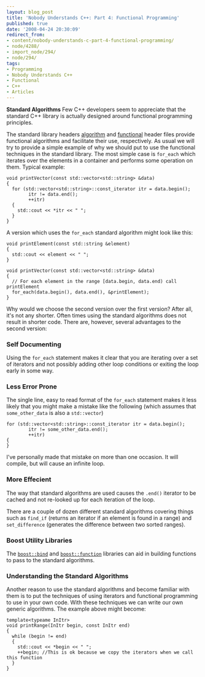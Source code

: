 ```yaml
---
layout: blog_post
title: 'Nobody Understands C++: Part 4: Functional Programming'
published: true
date: '2008-04-24 20:30:09'
redirect_from:
- content/nobody-understands-c-part-4-functional-programming/
- node/4288/
- import_node/294/
- node/294/
tags:
- Programming
- Nobody Understands C++
- Functional
- C++
- Articles
---
```


**Standard Algorithms** Few C++ developers seem to appreciate that the standard C++ library is actually designed around functional programming principles. 

The standard library headers [algorithm](http://www.cplusplus.com/reference/algorithm/) and [functional](http://msdn2.microsoft.com/en-us/library/4y7z5x4b.aspx) header files provide functional algorithms and facilitate their use, respectively. As usual we will try to provide a simple example of why we should put to use the functional techniques in the standard library. The most simple case is `for_each` which iterates over the elements in a container and performs some operation on them. Typical example:

    void printVector(const std::vector<std::string> &data)
    {
      for (std::vector<std::string>::const_iterator itr = data.begin();
            itr != data.end();
            ++itr)
      {
        std::cout << *itr << " ";
      }
    }

A version which uses the `for_each` standard algorithm might look like this:

    void printElement(const std::string &element)
    {
      std::cout << element << " ";
    }

    void printVector(const std::vector<std::string> &data)
    {
      // For each element in the range [data.begin, data.end) call printElement
      for_each(data.begin(), data.end(), &printElement);
    }

Why would we choose the second version over the first version? After all, it's not any shorter. Often times using the standard algorithms does not result in shorter code. There are, however, several advantages to the second version:

### Self Documenting  

Using the `for_each` statement makes it clear that you are iterating over a set of iterators and not possibly adding other loop conditions or exiting the loop early in some way.

### Less Error Prone  

The single line, easy to read format of the `for_each` statement makes it less likely that you might make a mistake like the following (which assumes that `some_other_data` is also a `std::vector`)

    for (std::vector<std::string>::const_iterator itr = data.begin();
            itr != some_other_data.end();
            ++itr)
    {
    }

I've personally made that mistake on more than one occasion. It will compile, but will cause an infinite loop.

### More Effecient  

The way that standard algorithms are used causes the `.end()` iterator to be cached and not re-looked up for each iteration of the loop.

There are a couple of dozen different standard algorithms covering things such as `find_if` (returns an iterator if an element is found in a range) and `set_difference` (generates the difference between two sorted ranges). 

### Boost Utility Libraries

The [`boost::bind`](http://www.boost.org/doc/libs/release/libs/bind/bind.html) and [`boost::function`](http://www.boost.org/doc/libs/release/libs/function) libraries can aid in building functions to pass to the standard algorithms.

### Understanding the Standard Algorithms

Another reason to use the standard algorithms and become familiar with them is to put the techniques of using iterators and functional programming to use in your own code. With these techniques we can write our own generic algorithms. The example above might become:

    template<typeame InItr>
    void printRange(InItr begin, const InItr end)
    {
      while (begin != end)
      {
        std::cout << *begin << " ";
        ++begin; //This is ok because we copy the iterators when we call this function
      }
    }

    
    